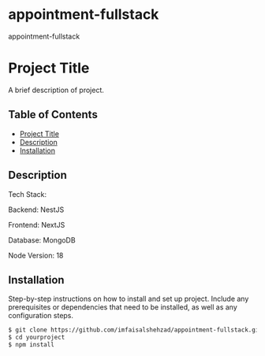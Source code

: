 # appointment-fullstack
appointment-fullstack

# Project Title

A brief description of project.

## Table of Contents

- [Project Title](#project-title)
- [Description](#description)
- [Installation](#installation)

## Description

Tech Stack:

Backend: NestJS

Frontend: NextJS

Database: MongoDB

Node Version: 18

## Installation

Step-by-step instructions on how to install and set up project. Include any prerequisites or dependencies that need to be installed, as well as any configuration steps.

```bash
$ git clone https://github.com/imfaisalshehzad/appointment-fullstack.git
$ cd yourproject
$ npm install